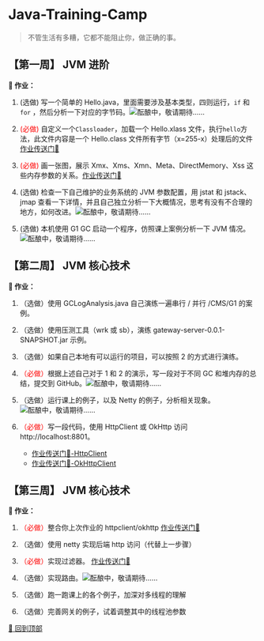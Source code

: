 # Java-Training-Camp

> 不管生活有多糟，它都不能阻止你，做正确的事。

## 【第一周】 JVM 进阶

**🍭 作业：**

1. (选做) 写一个简单的 Hello.java，里面需要涉及基本类型，四则运行，`if` 和 `for`
   ，然后分析一下对应的字节码。![酝酿中，敬请期待……](http://119.29.157.197:8899/blog/loadingcolor.gif)

2. <span style="color:red">(必做) </span>自定义一个`Classloader`，加载一个 Hello.xlass 文件，执行`hello`方法，此文件内容是一个 Hello.class 文件所有字节（x=255-x）处理后的文件
   [作业传送门🚪](https://github.com/SunChestnut/Java-Training-Camp/blob/main/jvm-demo/src/main/java/syl/camp/homework/CustomerClassLoader.java)

3.  <span style="color:red">(必做) </span>画一张图，展示 Xmx、Xms、Xmn、Meta、DirectMemory、Xss
这些内存参数的关系。[作业传送门🚪](https://github.com/SunChestnut/Java-Training-Camp/blob/main/jvm-demo/src/main/java/syl/camp/homework/JVM%20%E8%BF%90%E8%A1%8C%E6%97%B6%E6%95%B0%E6%8D%AE%E5%8C%BA.png)

4. (选做) 检查一下自己维护的业务系统的 JVM 参数配置，用 jstat 和 jstack、jmap
查看一下详情，并且自己独立分析一下大概情况，思考有没有不合理的地方，如何改进。![酝酿中，敬请期待……](http://119.29.157.197:8899/blog/loadingcolor.gif)

5. (选做) 本机使用 G1 GC 启动一个程序，仿照课上案例分析一下 JVM 情况。![酝酿中，敬请期待……](http://119.29.157.197:8899/blog/loadingcolor.gif)

## 【第二周】 JVM 核心技术

**🍭 作业：**

1. （选做）使用 GCLogAnalysis.java 自己演练一遍串行 / 并行 /CMS/G1 的案例。

2. （选做）使用压测工具（wrk 或 sb），演练 gateway-server-0.0.1-SNAPSHOT.jar 示例。

3. （选做）如果自己本地有可以运行的项目，可以按照 2 的方式进行演练。

4. <span style="color:red">（必做）</span>根据上述自己对于 1 和 2 的演示，写一段对于不同 GC 和堆内存的总结，提交到 GitHub。![酝酿中，敬请期待……](http://119.29.157.197:8899/blog/loadingcolor.gif)

5. （选做）运行课上的例子，以及 Netty 的例子，分析相关现象。![酝酿中，敬请期待……](http://119.29.157.197:8899/blog/loadingcolor.gif)

6. <span style="color:red">（必做）</span>写一段代码，使用 HttpClient 或 OkHttp 访问  http://localhost:8801。

   * [作业传送门🚪-HttpClient](https://github.com/SunChestnut/Java-Training-Camp/blob/main/nio-demo/src/main/java/syl/camp/homework/HttpClientDemo.java)
   * [作业传送门🚪-OkHttpClient](https://github.com/SunChestnut/Java-Training-Camp/blob/main/nio-demo/src/main/java/syl/camp/homework/OkHttpDemo.java)

## 【第三周】 JVM 核心技术

**🍭 作业：**

1. <span style="color:red">（必做）</span>整合你上次作业的
httpclient/okhttp  [作业传送门🚪](https://github.com/SunChestnut/Java-Training-Camp/blob/main/nio-demo/src/main/java/syl/camp/homework/HttpHandlerCustomer.java)

2. （选做）使用 netty 实现后端 http 访问（代替上一步骤）

3. <span style="color:red">（必做）</span>实现过滤器。 [作业传送门🚪](https://github.com/SunChestnut/Java-Training-Camp/blob/main/nio-demo/src/main/java/syl/camp/homework/gateway)

4. （选做）实现路由。![酝酿中，敬请期待……](http://119.29.157.197:8899/blog/loadingcolor.gif)

5. （选做）跑一跑课上的各个例子，加深对多线程的理解

6. （选做）完善网关的例子，试着调整其中的线程池参数



[🚀 回到顶部](#Java-Training-Camp)

